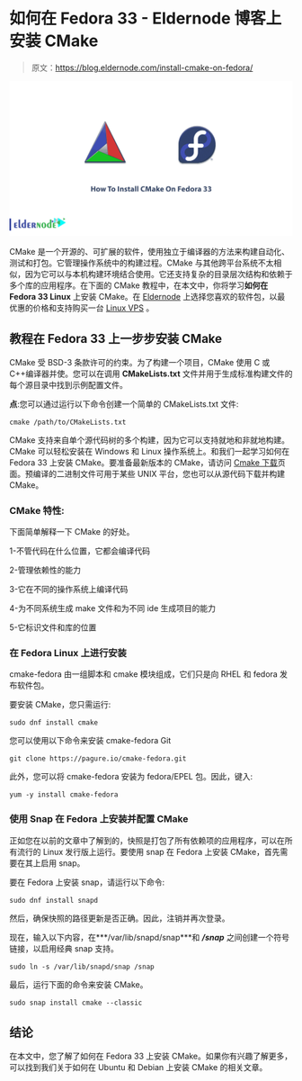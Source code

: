 # 如何在 Fedora 33 - Eldernode 博客上安装 CMake

> 原文：<https://blog.eldernode.com/install-cmake-on-fedora/>

![How To Install CMake On Fedora 33](img/3bd88e1c239efd2c07b5dc13f8133672.png)

CMake 是一个开源的、可扩展的软件，使用独立于编译器的方法来构建自动化、测试和打包。它管理操作系统中的构建过程。CMake 与其他跨平台系统不太相似，因为它可以与本机构建环境结合使用。它还支持复杂的目录层次结构和依赖于多个库的应用程序。在下面的 CMake 教程中，在本文中，你将学习**如何在 Fedora 33 Linux** 上安装 CMake。在 [Eldernode](https://eldernode.com/) 上选择您喜欢的软件包，以最优惠的价格和支持购买一台 [Linux VPS](https://eldernode.com/linux-vps/) 。

## **教程在 Fedora 33 上一步步安装 CMake**

CMake 受 BSD-3 条款许可的约束。为了构建一个项目，CMake 使用 C 或 C++编译器并使。您可以在调用 **CMakeLists.txt** 文件并用于生成标准构建文件的每个源目录中找到示例配置文件。

**点**:您可以通过运行以下命令创建一个简单的 CMakeLists.txt 文件:

```
cmake /path/to/CMakeLists.txt
```

CMake 支持来自单个源代码树的多个构建，因为它可以支持就地和非就地构建。CMake 可以轻松安装在 Windows 和 Linux 操作系统上。和我们一起学习如何在 Fedora 33 上安装 CMake。要准备最新版本的 CMake，请访问 [Cmake 下载](https://cmake.org/download/)页面。预编译的二进制文件可用于某些 UNIX 平台，您也可以从源代码下载并构建 CMake。

### **CMake 特性:**

下面简单解释一下 CMake 的好处。

1-不管代码在什么位置，它都会编译代码

2-管理依赖性的能力

3-它在不同的操作系统上编译代码

4-为不同系统生成 make 文件和为不同 ide 生成项目的能力

5-它标识文件和库的位置

### 在 Fedora Linux 上进行安装

cmake-fedora 由一组脚本和 cmake 模块组成，它们只是向 RHEL 和 fedora 发布软件包。

要安装 CMake，您只需运行:

```
sudo dnf install cmake
```

您可以使用以下命令来安装 cmake-fedora Git

```
git clone https://pagure.io/cmake-fedora.git
```

此外，您可以将 cmake-fedora 安装为 fedora/EPEL 包。因此，键入:

```
yum -y install cmake-fedora
```

### **使用 Snap** 在 Fedora 上安装并配置 CMake

正如您在以前的文章中了解到的，快照是打包了所有依赖项的应用程序，可以在所有流行的 Linux 发行版上运行。要使用 snap 在 Fedora 上安装 CMake，首先需要在其上启用 snap。

要在 Fedora 上安装 snap，请运行以下命令:

```
sudo dnf install snapd
```

然后，确保快照的路径更新是否正确。因此，注销并再次登录。

现在，输入以下内容，在***/var/lib/snapd/snap***和 ***/snap*** 之间创建一个符号链接，以启用经典 snap 支持。

```
sudo ln -s /var/lib/snapd/snap /snap
```

最后，运行下面的命令来安装 CMake。

```
sudo snap install cmake --classic
```

## 结论

在本文中，您了解了如何在 Fedora 33 上安装 CMake。如果你有兴趣了解更多，可以找到我们关于如何在 Ubuntu 和 Debian 上安装 CMake 的相关文章。